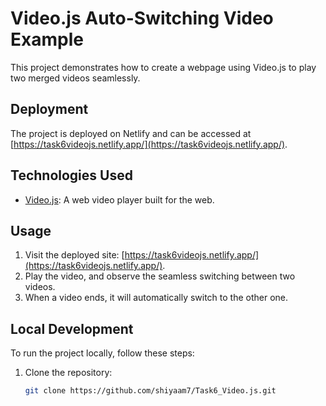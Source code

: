 # Video.js Auto-Switching Video Example

This project demonstrates how to create a webpage using Video.js to play two merged videos seamlessly.

## Deployment

The project is deployed on Netlify and can be accessed at [https://task6videojs.netlify.app/](https://task6videojs.netlify.app/).

## Technologies Used

- [Video.js](https://videojs.com/): A web video player built for the web.

## Usage

1. Visit the deployed site: [https://task6videojs.netlify.app/](https://task6videojs.netlify.app/).
2. Play the video, and observe the seamless switching between two videos.
3. When a video ends, it will automatically switch to the other one.

## Local Development

To run the project locally, follow these steps:

1. Clone the repository:

   ```bash
   git clone https://github.com/shiyaam7/Task6_Video.js.git
